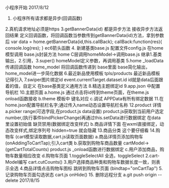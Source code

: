 小程序开始  2017/8/12
1. 小程序所有请求都是异步(回调函数)

2.真机请求地址必须是https
3.getBannerData(id) 都是异步方法
  接收异步方法返回结果
  定义回调函数，将回调函数当参数传到getBannerData(id)方法，拿到参数后
  var data = home.getBannerData(id,this.callBack);
  callBack:function(res){
    console.log(res);
  }
  ec6箭头函数
4. 新建基类base.js
   配置文件config.js
   在home模型调用 base.js封装方法
   home C层调用homeModel->调用base.js
   继承1.基类输出，2.引用，3.super()
   homeModel定义参数，再调用基类
5.home  _loadData  传递回调函数
  home_model 将回调函数传递到 base里面
  base简化输出，home_model进一步简化数据
6.最近新品使用模板
  tpls/products 最近新品模板  记得引入
7.swiper图片绑定id
  event.currentTarget.dataset.id  id就是data后面跟着的值，自定义
  在base基类定义通用方法
8.精选主题绑定id
9.app.json 中配置导航栏
10.主题页面
  a.home.js 通过点击将id传到theme页面，在theme.js onload函数接收
  b.theme 模板中 键名对应 <block wx:for="{{productsData}}">
  c.调试 APPData有所有绑定数据
11.在home.json配置导航栏名字;通过传入name动态设置导航栏名称
12.product 详情
  a.picker range(可选字段,在product.js data设置)
    product.js获取到当前用户选定number,(执行事件bindPickerChange)再通过this.setData进行数据绑定
    在data里设置初始值
    缺货禁用(数据绑定改变样式)
  b.商品详情下面 在wxml直接绑定，动态改变样式,绑定序列号
    hidden=true 就会隐藏
13.商品分类
    这个要仔细看
14.购物车  (cart模型读取数据,cart.js读取页面数据)
  a.商品详情页添加购物车  (onAddingToCartTap);引入cart类
  b.获取到购物车商品数量  cartModel->(getCartTotalCounts)
        product.js _onload函数进行数据绑定
  c.用户添加商品，购物车数量相应改变
  d.购物车页面
    1.toggleSelectAll 全选，toggleSelect
    2.cart-Model编写 cart.cutCounts()
    3.用户选择商品种类和购物车数据长度一致，则表示全选
    4.商品详情点击购物车图标 跳转到购物车页面 (bindtap="onCartTap")
    5.记录购物车页面勾选状态 cart.js onHide()
15. 删除远程分支
  a.git push origin --delete 2017/8/15

